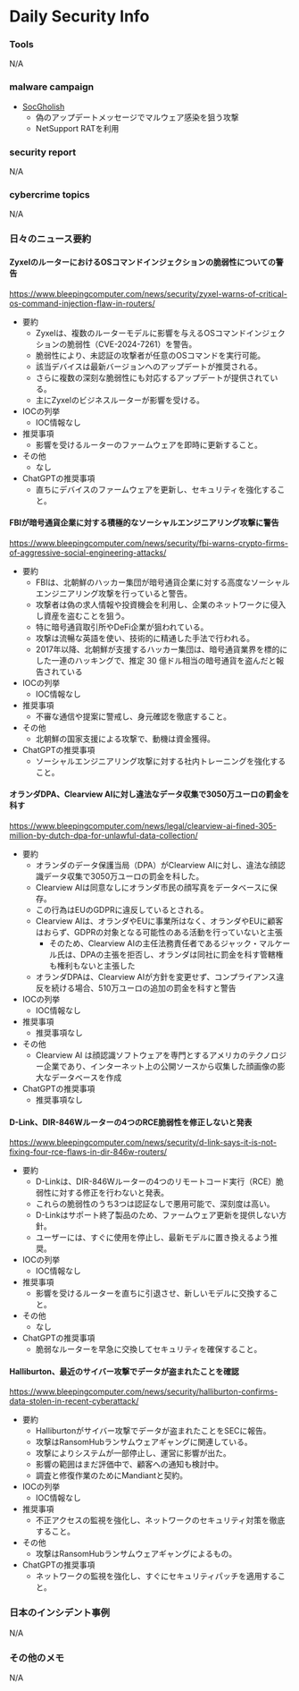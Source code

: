 # Daily Security Info

### Tools
N/A

### malware campaign
- [SocGholish](https://x.com/Max_Mal_/status/1831063028508565836)
    - 偽のアップデートメッセージでマルウェア感染を狙う攻撃
    - NetSupport RATを利用

### security report
N/A

### cybercrime topics
N/A

### 日々のニュース要約

#### ZyxelのルーターにおけるOSコマンドインジェクションの脆弱性についての警告
https://www.bleepingcomputer.com/news/security/zyxel-warns-of-critical-os-command-injection-flaw-in-routers/

- 要約
    - Zyxelは、複数のルーターモデルに影響を与えるOSコマンドインジェクションの脆弱性（CVE-2024-7261）を警告。
    - 脆弱性により、未認証の攻撃者が任意のOSコマンドを実行可能。
    - 該当デバイスは最新バージョンへのアップデートが推奨される。
    - さらに複数の深刻な脆弱性にも対応するアップデートが提供されている。
    - 主にZyxelのビジネスルーターが影響を受ける。
- IOCの列挙
    - IOC情報なし
- 推奨事項
    - 影響を受けるルーターのファームウェアを即時に更新すること。
- その他
    - なし
- ChatGPTの推奨事項
    - 直ちにデバイスのファームウェアを更新し、セキュリティを強化すること。

#### FBIが暗号通貨企業に対する積極的なソーシャルエンジニアリング攻撃に警告
https://www.bleepingcomputer.com/news/security/fbi-warns-crypto-firms-of-aggressive-social-engineering-attacks/

- 要約
    - FBIは、北朝鮮のハッカー集団が暗号通貨企業に対する高度なソーシャルエンジニアリング攻撃を行っていると警告。
    - 攻撃者は偽の求人情報や投資機会を利用し、企業のネットワークに侵入し資産を盗むことを狙う。
    - 特に暗号通貨取引所やDeFi企業が狙われている。
    - 攻撃は流暢な英語を使い、技術的に精通した手法で行われる。
    - 2017年以降、北朝鮮が支援するハッカー集団は、暗号通貨業界を標的にした一連のハッキングで、推定 30 億ドル相当の暗号通貨を盗んだと報告されている
- IOCの列挙
    - IOC情報なし
- 推奨事項
    - 不審な通信や提案に警戒し、身元確認を徹底すること。
- その他
    - 北朝鮮の国家支援による攻撃で、動機は資金獲得。
- ChatGPTの推奨事項
    - ソーシャルエンジニアリング攻撃に対する社内トレーニングを強化すること。

#### オランダDPA、Clearview AIに対し違法なデータ収集で3050万ユーロの罰金を科す
https://www.bleepingcomputer.com/news/legal/clearview-ai-fined-305-million-by-dutch-dpa-for-unlawful-data-collection/

- 要約
    - オランダのデータ保護当局（DPA）がClearview AIに対し、違法な顔認識データ収集で3050万ユーロの罰金を科した。
    - Clearview AIは同意なしにオランダ市民の顔写真をデータベースに保存。
    - この行為はEUのGDPRに違反しているとされる。
    - Clearview AIは、オランダやEUに事業所はなく、オランダやEUに顧客はおらず、GDPRの対象となる可能性のある活動を行っていないと主張
        - そのため、Clearview AIの主任法務責任者であるジャック・マルケール氏は、DPAの主張を拒否し、オランダは同社に罰金を科す管轄権も権利もないと主張した
    - オランダDPAは、Clearview AIが方針を変更せず、コンプライアンス違反を続ける場合、510万ユーロの追加の罰金を科すと警告
- IOCの列挙
    - IOC情報なし
- 推奨事項
    - 推奨事項なし
- その他
    - Clearview AI は顔認識ソフトウェアを専門とするアメリカのテクノロジー企業であり、インターネット上の公開ソースから収集した顔画像の膨大なデータベースを作成
- ChatGPTの推奨事項
    - 推奨事項なし

#### D-Link、DIR-846Wルーターの4つのRCE脆弱性を修正しないと発表
https://www.bleepingcomputer.com/news/security/d-link-says-it-is-not-fixing-four-rce-flaws-in-dir-846w-routers/

- 要約
    - D-Linkは、DIR-846Wルーターの4つのリモートコード実行（RCE）脆弱性に対する修正を行わないと発表。
    - これらの脆弱性のうち3つは認証なしで悪用可能で、深刻度は高い。
    - D-Linkはサポート終了製品のため、ファームウェア更新を提供しない方針。
    - ユーザーには、すぐに使用を停止し、最新モデルに置き換えるよう推奨。
- IOCの列挙
    - IOC情報なし
- 推奨事項
    - 影響を受けるルーターを直ちに引退させ、新しいモデルに交換すること。
- その他
    - なし
- ChatGPTの推奨事項
    - 脆弱なルーターを早急に交換してセキュリティを確保すること。

#### Halliburton、最近のサイバー攻撃でデータが盗まれたことを確認
https://www.bleepingcomputer.com/news/security/halliburton-confirms-data-stolen-in-recent-cyberattack/

- 要約
    - Halliburtonがサイバー攻撃でデータが盗まれたことをSECに報告。
    - 攻撃はRansomHubランサムウェアギャングに関連している。
    - 攻撃によりシステムが一部停止し、運営に影響が出た。
    - 影響の範囲はまだ評価中で、顧客への通知も検討中。
    - 調査と修復作業のためにMandiantと契約。
- IOCの列挙
    - IOC情報なし
- 推奨事項
    - 不正アクセスの監視を強化し、ネットワークのセキュリティ対策を徹底すること。
- その他
    - 攻撃はRansomHubランサムウェアギャングによるもの。
- ChatGPTの推奨事項
    - ネットワークの監視を強化し、すぐにセキュリティパッチを適用すること。

### 日本のインシデント事例
N/A

### その他のメモ
N/A
